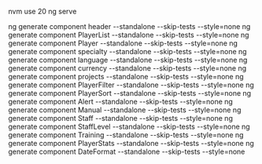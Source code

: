 nvm use 20
ng serve

ng generate component header --standalone --skip-tests --style=none
ng generate component PlayerList --standalone --skip-tests --style=none
ng generate component Player --standalone --skip-tests --style=none
ng generate component specialty --standalone --skip-tests --style=none
ng generate component language --standalone --skip-tests --style=none
ng generate component currency --standalone --skip-tests --style=none
ng generate component projects --standalone --skip-tests --style=none
ng generate component PlayerFilter --standalone --skip-tests --style=none
ng generate component PlayerSort --standalone --skip-tests --style=none
ng generate component Alert --standalone --skip-tests --style=none
ng generate component Manual --standalone --skip-tests --style=none
ng generate component Staff --standalone --skip-tests --style=none
ng generate component StaffLevel --standalone --skip-tests --style=none
ng generate component Training --standalone --skip-tests --style=none
ng generate component PlayerStats --standalone --skip-tests --style=none
ng generate component DateFormat --standalone --skip-tests --style=none
